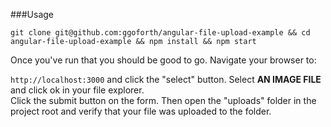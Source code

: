 ###Usage

`git clone git@github.com:ggoforth/angular-file-upload-example && cd angular-file-upload-example && npm install && npm start`

Once you've run that you should be good to go.  Navigate your browser to:

`http://localhost:3000` and click the "select" button.  Select **AN IMAGE FILE** and click ok in your file explorer.  
Click the submit button on the form.  Then open the "uploads" folder in the project root and verify that your file 
 was uploaded to the folder.
